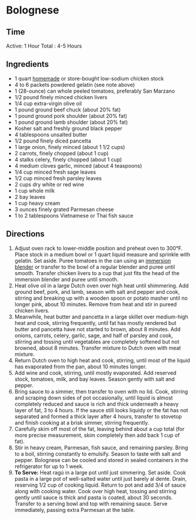 # Bolognese

## Time

Active: 1 Hour
Total : 4-5 Hours



## Ingredients

- 1 quart [homemade](http://www.seriouseats.com/recipes/2014/10/best-rich-easy-white-chicken-stock-recipe.html) or store-bought low-sodium chicken stock
- 4 to 6 packets powdered gelatin (see note above)
- 1 (28-ounce) can whole peeled tomatoes, preferably San Marzano
- 1/2 pound finely minced chicken livers
- 1/4 cup extra-virgin olive oil
- 1 pound ground beef chuck (about 20% fat)
- 1 pound ground pork shoulder (about 20% fat)
- 1 pound ground lamb shoulder (about 20% fat)
- Kosher salt and freshly ground black pepper
- 4 tablespoons unsalted butter
- 1/2 pound finely diced pancetta
- 1 large onion, finely minced (about 1 1/2 cups)
- 2 carrots, finely chopped (about 1 cup)
- 4 stalks celery, finely chopped (about 1 cup)
- 4 medium cloves garlic, minced (about 4 teaspoons)
- 1/4 cup minced fresh sage leaves
- 1/2 cup minced fresh parsley leaves
- 2 cups dry white or red wine
- 1 cup whole milk
- 2 bay leaves
- 1 cup heavy cream
- 3 ounces finely grated Parmesan cheese
- 1 to 2 tablespoons Vietnamese or Thai fish sauce



## Directions

1. Adjust oven rack to lower-middle position and preheat oven to 300°F. Place stock in a medium bowl or 1 quart liquid measure and sprinkle with gelatin. Set aside. Puree tomatoes in the can using an [immersion blender](http://www.amazon.com/Cuisinart-CSB-76BC-SmartStick-200-Watt-Immersion/dp/B000EGA6QI/?tag=serieats-20) or transfer to the bowl of a regular blender and puree until smooth. Transfer chicken livers to a cup that just fits the head of the immersion blender and puree until smooth.
2. Heat olive oil in a large Dutch oven over high heat until shimmering. Add ground beef, pork, and lamb, season with salt and pepper and cook, stirring and breaking up with a wooden spoon or potato masher until no longer pink, about 10 minutes. Remove from heat and stir in pureed chicken livers.
3. Meanwhile, heat butter and pancetta in a large skillet over medium-high heat and cook, stirring frequently, until fat has mostly rendered but butter and pancetta have not started to brown, about 8 minutes. Add onions, carrots, celery, garlic, sage, and half of parsley and cook, stirring and tossing until vegetables are completely softened but not browned, about 8 minutes. Transfer mixture to Dutch oven with meat mixture.
4. Return Dutch oven to high heat and cook, stirring, until most of the liquid has evaporated from the pan, about 10 minutes longer.
5. Add wine and cook, stirring, until mostly evaporated. Add reserved stock, tomatoes, milk, and bay leaves. Season gently with salt and pepper.
6. Bring sauce to a simmer, then transfer to oven with no lid. Cook, stirring and scraping down sides of pot occasionally, until liquid is almost completely reduced and sauce is rich and thick underneath a heavy layer of fat, 3 to 4 hours. If the sauce still looks liquidy or the fat has not separated and formed a thick layer after 4 hours, transfer to stovetop and finish cooking at a brisk simmer, stirring frequently.
7. Carefully skim off most of the fat, leaving behind about a cup total (for more precise measurement, skim completely then add back 1 cup of fat).
8. Stir in heavy cream, Parmesan, fish sauce, and remaining parsley. Bring to a boil, stirring constantly to emulsify. Season to taste with salt and pepper. Bolognese can be cooled and stored in sealed containers in the refrigerator for up to 1 week.
9. **To Serve:** Heat ragú in a large pot until just simmering. Set aside. Cook pasta in a large pot of well-salted water until just barely al dente. Drain, reserving 1/2 cup of cooking liquid. Return to pot and add 3/4 of sauce along with cooking water. Cook over high heat, tossing and stirring gently until sauce is thick and pasta is coated, about 30 seconds. Transfer to a serving bowl and top with remaining sauce. Serve immediately, passing extra Parmesan at the table.